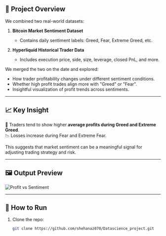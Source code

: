 ## 🧠 Project Overview

We combined two real-world datasets:

1. **Bitcoin Market Sentiment Dataset**
   - Contains daily sentiment labels: Greed, Fear, Extreme Greed, etc.

2. **Hyperliquid Historical Trader Data**
   - Includes execution price, side, size, leverage, closed PnL, and more.

We merged the two on the date and explored:

- How trader profitability changes under different sentiment conditions.
- Whether high profit trades align more with "Greed" or "Fear".
- Insightful visualization of profit trends across sentiments.

---

## 📈 Key Insight

📌 Traders tend to show higher **average profits during Greed and Extreme Greed**.  
📉 Losses increase during Fear and Extreme Fear.

This suggests that market sentiment can be a meaningful signal for adjusting trading strategy and risk.

---

## 🖼️ Output Preview

![Profit vs Sentiment](outputs/profit_vs_sentiment.png)

---

## 🚀 How to Run

1. Clone the repo:
   ```bash
   git clone https://github.com/shehanaz070/Datascience_project.git
   
